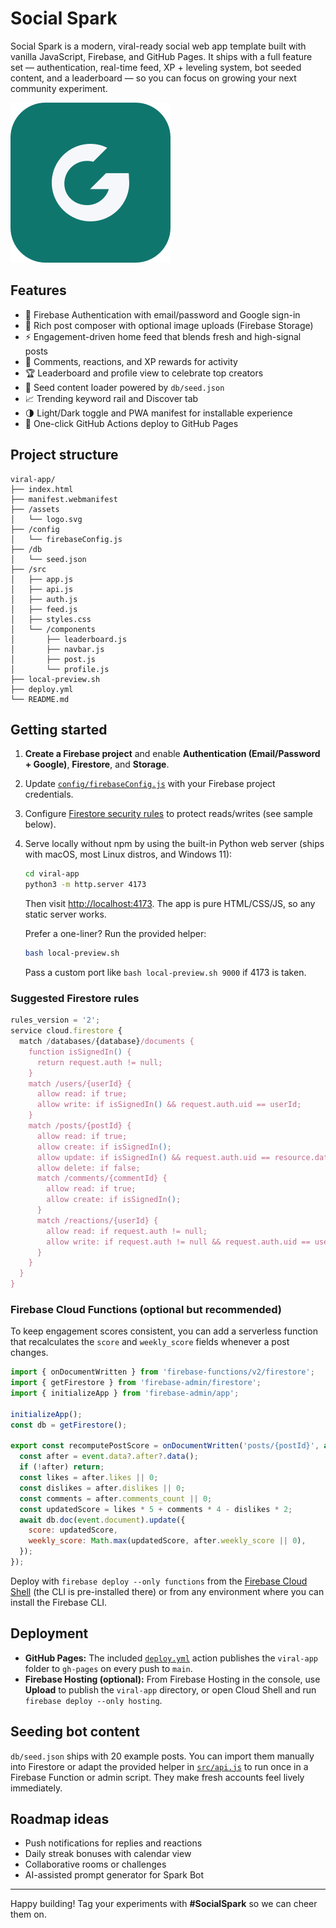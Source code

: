 # Social Spark

Social Spark is a modern, viral-ready social web app template built with vanilla JavaScript, Firebase, and GitHub Pages. It ships with a full feature set — authentication, real-time feed, XP + leveling system, bot seeded content, and a leaderboard — so you can focus on growing your next community experiment.

![Social Spark hero](./assets/logo.svg)

## Features

- 🔐 Firebase Authentication with email/password and Google sign-in
- 📝 Rich post composer with optional image uploads (Firebase Storage)
- ⚡ Engagement-driven home feed that blends fresh and high-signal posts
- 💬 Comments, reactions, and XP rewards for activity
- 🏆 Leaderboard and profile view to celebrate top creators
- 🤖 Seed content loader powered by `db/seed.json`
- 📈 Trending keyword rail and Discover tab
- 🌗 Light/Dark toggle and PWA manifest for installable experience
- 🚀 One-click GitHub Actions deploy to GitHub Pages

## Project structure

```
viral-app/
├── index.html
├── manifest.webmanifest
├── /assets
│   └── logo.svg
├── /config
│   └── firebaseConfig.js
├── /db
│   └── seed.json
├── /src
│   ├── app.js
│   ├── api.js
│   ├── auth.js
│   ├── feed.js
│   ├── styles.css
│   └── /components
│       ├── leaderboard.js
│       ├── navbar.js
│       ├── post.js
│       └── profile.js
├── local-preview.sh
├── deploy.yml
└── README.md
```

## Getting started

1. **Create a Firebase project** and enable **Authentication (Email/Password + Google)**, **Firestore**, and **Storage**.
2. Update [`config/firebaseConfig.js`](./config/firebaseConfig.js) with your Firebase project credentials.
3. Configure [Firestore security rules](https://firebase.google.com/docs/firestore/security/get-started) to protect reads/writes (see sample below).
4. Serve locally without npm by using the built-in Python web server (ships with macOS, most Linux distros, and Windows 11):
   ```bash
   cd viral-app
   python3 -m http.server 4173
   ```
   Then visit [http://localhost:4173](http://localhost:4173). The app is pure HTML/CSS/JS, so any static server works.

   Prefer a one-liner? Run the provided helper:
   ```bash
   bash local-preview.sh
   ```
   Pass a custom port like `bash local-preview.sh 9000` if 4173 is taken.

### Suggested Firestore rules

```javascript
rules_version = '2';
service cloud.firestore {
  match /databases/{database}/documents {
    function isSignedIn() {
      return request.auth != null;
    }
    match /users/{userId} {
      allow read: if true;
      allow write: if isSignedIn() && request.auth.uid == userId;
    }
    match /posts/{postId} {
      allow read: if true;
      allow create: if isSignedIn();
      allow update: if isSignedIn() && request.auth.uid == resource.data.uid;
      allow delete: if false;
      match /comments/{commentId} {
        allow read: if true;
        allow create: if isSignedIn();
      }
      match /reactions/{userId} {
        allow read: if request.auth != null;
        allow write: if request.auth != null && request.auth.uid == userId;
      }
    }
  }
}
```

### Firebase Cloud Functions (optional but recommended)

To keep engagement scores consistent, you can add a serverless function that recalculates the `score` and `weekly_score` fields whenever a post changes.

```javascript
import { onDocumentWritten } from 'firebase-functions/v2/firestore';
import { getFirestore } from 'firebase-admin/firestore';
import { initializeApp } from 'firebase-admin/app';

initializeApp();
const db = getFirestore();

export const recomputePostScore = onDocumentWritten('posts/{postId}', async (event) => {
  const after = event.data?.after?.data();
  if (!after) return;
  const likes = after.likes || 0;
  const dislikes = after.dislikes || 0;
  const comments = after.comments_count || 0;
  const updatedScore = likes * 5 + comments * 4 - dislikes * 2;
  await db.doc(event.document).update({
    score: updatedScore,
    weekly_score: Math.max(updatedScore, after.weekly_score || 0),
  });
});
```

Deploy with `firebase deploy --only functions` from the [Firebase Cloud Shell](https://console.firebase.google.com/project/_/settings/general/cloudShell) (the CLI is pre-installed there) or from any environment where you can install the Firebase CLI.

## Deployment

- **GitHub Pages:** The included [`deploy.yml`](./deploy.yml) action publishes the `viral-app` folder to `gh-pages` on every push to `main`.
- **Firebase Hosting (optional):** From Firebase Hosting in the console, use **Upload** to publish the `viral-app` directory, or open Cloud Shell and run `firebase deploy --only hosting`.

## Seeding bot content

`db/seed.json` ships with 20 example posts. You can import them manually into Firestore or adapt the provided helper in [`src/api.js`](./src/api.js) to run once in a Firebase Function or admin script. They make fresh accounts feel lively immediately.

## Roadmap ideas

- Push notifications for replies and reactions
- Daily streak bonuses with calendar view
- Collaborative rooms or challenges
- AI-assisted prompt generator for Spark Bot

---

Happy building! Tag your experiments with **#SocialSpark** so we can cheer them on.
